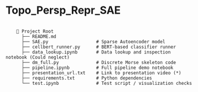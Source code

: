 # Topo_Persp_Repr_SAE


  <code>
    📁 Project Root
      ├── README.md                
      ├── SAE.py                  # Sparse Autoencoder model 
      ├── cellbert_runner.py      # BERT-based classifier runner
      ├── data_lookup.ipynb       # Data lookup and inspection notebook (Could neglect)
      ├── dm_full.py              # Discrete Morse skeleton code
      ├── pipeline.ipynb          # Full pipeline demo notebook 
      ├── presentation_url.txt    # Link to presentation video (*)
      ├── requirements.txt        # Python dependencies
      └── test.ipynb              # Test script / visualization checks
  </code>
